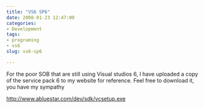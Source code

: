 ```yaml
---
title: "VS6 SP6"
date: 2008-01-23 12:47:00
categories:
- Development
tags:
- programing
- vs6
slug: vs6-sp6

---
```


For the poor SOB that are still using Visual studios 6, I have uploaded a copy of the service pack 6 to my website for reference.
Feel free to download it, you have my sympathy

<a href="http://www.abluestar.com/dev/sdk/vcsetup.exe">http://www.abluestar.com/dev/sdk/vcsetup.exe</a>
